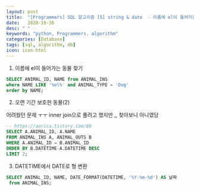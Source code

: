 ```yaml
---
layout: post
title:  "[Programmers] SQL 알고리즘 [5] string & date  - 이름에 el이 들어가는 동물 찾기, 오랜 기간 보호한 동물, DATETIME에서 DATE로 형 변환   "
date:   2020-10-30
desc: " "
keywords: "python, Programmers, algorithm"
categories: [Database]
tags: [sql, algorithm, db]
icon: icon-html
---
```



1. 이름에 el이 들어가는 동물 찾기


```sql
SELECT ANIMAL_ID, NAME from ANIMAL_INS
where NAME LIKE '%el%' and ANIMAL_TYPE = 'Dog'
order by NAME;
```

2. 오랜 기간 보호한 동물(2)

어려웠던 문제 ㅜㅜ inner join으로 풀려고 했지만 ,, 찾아보니 아니였당


```sql
-- https://aorica.tistory.com/88
SELECT A.ANIMAL_ID, A.NAME
FROM ANIMAL_INS A, ANIMAL_OUTS B
WHERE A.ANIMAL_ID = B.ANIMAL_ID
ORDER BY B.DATETIME-A.DATETIME DESC
LIMIT 2;
```

3. DATETIME에서 DATE로 형 변환

```sql
SELECT ANIMAL_ID, NAME, DATE_FORMAT(DATETIME, '%Y-%m-%d') AS 날짜
 from ANIMAL_INS;
```
